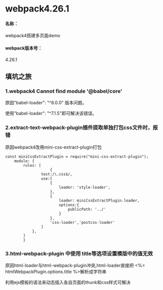 # webpack4.26.1

#### 名称：  
webpack4搭建多页面demo  

#### webpack版本号：  
4.26.1  


## 填坑之旅  


### 1.webpack4 Cannot find module '@babel/core'  

原因"babel-loader": "^8.0.0" 版本问题。   

使用"babel-loader": "^7.1.5"即可解决该错误。  



### 2.extract-text-webpack-plugin插件提取单独打包css文件时，报错  

原因webpack4改用mini-css-extract-plugin打包  

```
const miniCssExtractPlugin = require("mini-css-extract-plugin");
    module: {
        rules: [
                    {
                test:/\.css$/,
                use:[
                    {
                        loader: 'style-loader',
                    },
                    {
                        loader: miniCssExtractPlugin.loader,
                        options:{
                            publicPath: '../'
                        }
                    },
                    'css-loader','postcss-loader'
                ]
            },
        ]
        }

```



### 3.html-webpack-plugin 中使用 title等选项设置模版中的值无效  

原因html-loader与html-webpack-plugin冲突,html-loader直接把 <%= htmlWebpackPlugin.options.title %>解析成字符串  

利用ejs模板的语法来动态插入各自页面的thunk和css样式可解决  
